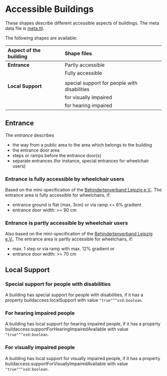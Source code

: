 # Accessible Buildings

These shapes describe different accessible aspects of buildings. The meta data file is [meta.ttl](https://github.com/schreckl/rules/blob/master/rules/accessible-building/meta.ttl).

The following shapes are available:

| Aspect of the building | Shape files                                  |
|:-----------------------|:---------------------------------------------|
| **Entrance**           | Partly accessible                            |
|                        | Fully accessible                             |
|                        |                                              |
| **Local Support**      | special support for people with disabilities |
|                        | for visually impaired                        |
|                        | for hearing impaired                         |

## Entrance

The *entrance* describes
* the way from a public area to the area which belongs to the building
* the entrance door area
* steps or ramps before the entrance door(s)
* separate entrances (for instance, special entrances for wheelchair users)

### Entrance is fully accessible by wheelchair users

Based on the mini-specification of the [Behindertenverband Leipzig e.V.](http://www.le-online.de/zeichenengl.htm). The entrance area is fully accessible for wheelchairs, if:
* entrance ground is flat (max. 3cm) or via ramp <= 6% gradient
* entrance door width: >= 90 cm

### Entrance is partly accessible by wheelchair users

Also based on the mini-specification of the [Behindertenverband Leipzig e.V.](http://www.le-online.de/zeichenengl.htm). The entrance area is partly accessible for wheelchairs, if:
* max. 1 step or via ramp with max. 12% gradient or
* entrance door width: >= 70 cm

## Local Support

### Special support for people with disabilities

A building has special support for people with disabilities, if it has a property buildaccess:localSupport with value `"true"^^xsd:boolean`.

### For hearing impaired people

A building has local support for hearing impaired people, if it has a property buildaccess:supportForHearingImpairedAvailable with value `"true"^^xsd:boolean`.

### For visually impaired people

A building has local support for visually impaired people, if it has a property buildaccess:supportForVisuallyImpairedAvailable with value `"true"^^xsd:boolean`.
